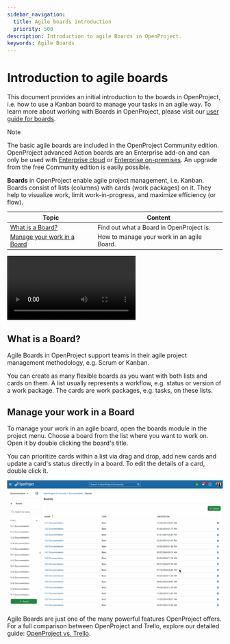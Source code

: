```yaml
---
sidebar_navigation:
  title: Agile boards introduction
  priority: 500
description: Introduction to agile Boards in OpenProject.
keywords: Agile Boards
---
```


# Introduction to agile boards

This document provides an initial introduction to the boards in OpenProject, i.e. how to use a Kanban board to manage your tasks in an agile way. To learn more about working with Boards in OpenProject, please visit our [user guide for boards](../../user-guide/agile-boards).

> [!NOTE]
> The basic agile boards are included in the OpenProject Community edition. OpenProject advanced Action boards are an Enterprise add-on and can only be used with [Enterprise cloud](../../enterprise-guide/enterprise-cloud-guide) or [Enterprise on-premises](../../enterprise-guide/enterprise-on-premises-guide). An upgrade from the free Community edition is easily possible.

<div class="glossary">

**Boards** in OpenProject enable agile project management, i.e. Kanban. Boards consist of lists (columns) with cards (work packages) on it. They help to visualize work, limit work-in-progress, and maximize efficiency (or flow).

</div>

| Topic                                                       | Content                                    |
|-------------------------------------------------------------|--------------------------------------------|
| [What is a Board?](#what-is-a-board)                        | Find out what a Board in OpenProject is.   |
| [Manage your work in a Board](#manage-your-work-in-a-board) | How to manage your work in an agile Board. |

<video src="https://openproject-docs.s3.eu-central-1.amazonaws.com/videos/OpenProject-Agile-Boards.mp4"></video>

## What is a Board?

Agile Boards in OpenProject support teams in their agile project management methodology, e.g. Scrum or Kanban.

You can create as many flexible boards as you want with both lists and cards on them. A list usually represents a workflow, e.g. status or version of a work package. The cards are work packages, e.g. tasks, on these lists.

## Manage your work in a Board

To manage your work in an agile board, open the boards module in the project menu. Choose a board from the list where you want to work on. Open it by double clicking the board's title.

You can prioritize cards within a list via drag and drop, add new cards and update a card's status directly in a board. To edit the details of a card, double click it. 

![A gif showing how to open and edit a board in OpenProject](openproject_getting_started_boards.gif)

Agile Boards are just one of the many powerful features OpenProject offers. For a full comparison between OpenProject and Trello, explore our detailed guide: [OpenProject vs. Trello](https://www.openproject.org/project-management-software-alternatives/best-trello-alternative/).
